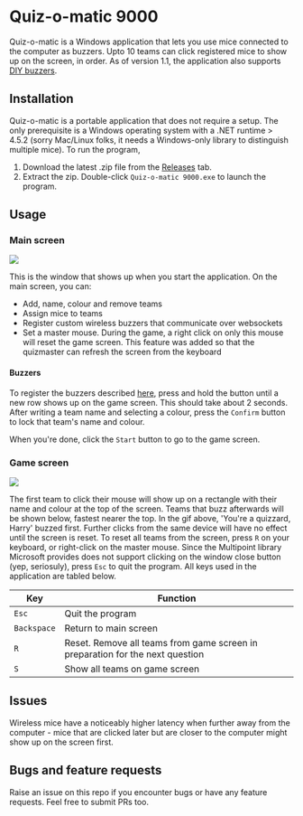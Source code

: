 # Quiz-o-matic 9000
Quiz-o-matic is a Windows application that lets you use mice connected to the computer as buzzers. Upto 10 teams can click registered mice to show up on the screen, in order. As of version 1.1, the application also supports [DIY buzzers](https://hackaday.io/project/152687-quiz-o-matic-wireless-buzzers).

## Installation
Quiz-o-matic is a portable application that does not require a setup. The only prerequisite is a Windows operating system with a .NET runtime > 4.5.2 (sorry Mac/Linux folks, it needs a Windows-only library to distinguish multiple mice). To run the program,

1. Download the latest .zip file from the [Releases](https://github.com/kabir-plod/Quiz-o-matic-9000/releases) tab.
2. Extract the zip. Double-click `Quiz-o-matic 9000.exe` to launch the program.

## Usage
### Main screen

![](https://zippy.gfycat.com/BlankOilyGreatdane.gif)

This is the window that shows up when you start the application.
On the main screen, you can:
- Add, name, colour and remove teams
- Assign mice to teams
- Register custom wireless buzzers that communicate over websockets
- Set a master mouse. During the game, a right click on only this mouse will reset the game screen. This feature was added so that the quizmaster can refresh the screen from the keyboard

#### Buzzers
To register the buzzers described [here](https://hackaday.io/project/152687-quiz-o-matic-wireless-buzzers), press and hold the button until a new row shows up on the game screen. This should take about 2 seconds. After writing a team name and selecting a colour, press the `Confirm` button to lock that team's name and colour.


When you're done, click the `Start` button to go to the game screen.

### Game screen

![](https://zippy.gfycat.com/LegalDeliciousBustard.gif)

The first team to click their mouse will show up on a rectangle with their name and colour at the top of the screen. Teams that buzz afterwards will be shown below, fastest nearer the top. In the gif above, 'You're a quizzard, Harry' buzzed first. Further clicks from the same device will have no effect until the screen is reset.
To reset all teams from the screen, press `R` on your keyboard, or right-click on the master mouse.
Since the Multipoint library Microsoft provides does not support clicking on the window close button (yep, seriosuly), press `Esc` to quit the program. All keys used in the application are tabled below.

|Key|Function|
|---|--------|
|`Esc`|Quit the program|
|`Backspace`|Return to main screen|
|`R`|Reset. Remove all teams from game screen in preparation for the next question|
|`S`|Show all teams on game screen|

## Issues
Wireless mice have a noticeably higher latency when further away from the computer - mice that are clicked later but are closer to the computer might show up on the screen first.

## Bugs and feature requests
Raise an issue on this repo if you encounter bugs or have any feature requests. Feel free to submit PRs too.
